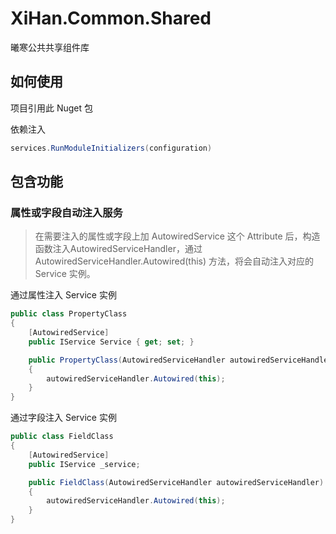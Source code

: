 ﻿# XiHan.Common.Shared

曦寒公共共享组件库

## 如何使用

项目引用此 Nuget 包

依赖注入

```csharp
services.RunModuleInitializers(configuration)
```

## 包含功能

### 属性或字段自动注入服务

> 在需要注入的属性或字段上加 AutowiredService 这个 Attribute 后，构造函数注入AutowiredServiceHandler，通过 AutowiredServiceHandler.Autowired(this) 方法，将会自动注入对应的 Service 实例。

通过属性注入 Service 实例

```csharp
public class PropertyClass
{
    [AutowiredService]
    public IService Service { get; set; }

    public PropertyClass(AutowiredServiceHandler autowiredServiceHandler)
    {
        autowiredServiceHandler.Autowired(this);
    }
}
```

通过字段注入 Service 实例

```csharp
public class FieldClass
{
    [AutowiredService]
    public IService _service;

    public FieldClass(AutowiredServiceHandler autowiredServiceHandler)
    {
        autowiredServiceHandler.Autowired(this);
    }
}
```




